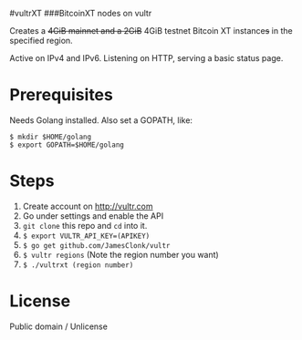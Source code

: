 #vultrXT
###BitcoinXT nodes on vultr

Creates a ~~4GiB mainnet and a 2GiB~~ 4GiB testnet Bitcoin XT instance~~s~~ in the specified region.

Active on IPv4 and IPv6. Listening on HTTP, serving a basic status page.

# Prerequisites

Needs Golang installed. Also set a GOPATH, like:

```
$ mkdir $HOME/golang
$ export GOPATH=$HOME/golang
```

# Steps

1. Create account on http://vultr.com
2. Go under settings and enable the API
3. `git clone` this repo and `cd` into it.
4. `$ export VULTR_API_KEY=(APIKEY)`
5. `$ go get github.com/JamesClonk/vultr`
6. `$ vultr regions` (Note the region number you want)
7. `$ ./vultrxt (region number)`

# License

Public domain / Unlicense
